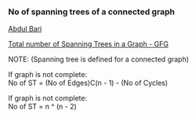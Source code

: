 ### No of spanning trees of a connected graph

[Abdul Bari](https://youtu.be/4ZlRH0eK-qQ)

[Total number of Spanning Trees in a Graph - GFG](https://www.geeksforgeeks.org/total-number-spanning-trees-graph/)

NOTE: (Spanning tree is defined for a connected graph)

If graph is not complete: \
No of ST = (No of Edges)C(n - 1) - (No of Cycles)

If graph is not complete: \
No of ST = n ^ (n - 2)
